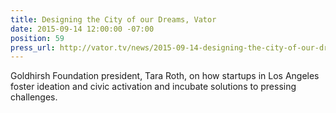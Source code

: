 ```yaml
---
title: Designing the City of our Dreams, Vator
date: 2015-09-14 12:00:00 -07:00
position: 59
press_url: http://vator.tv/news/2015-09-14-designing-the-city-of-our-dreams
---
```


Goldhirsh Foundation president, Tara Roth, on how startups in Los Angeles foster ideation and civic activation and incubate solutions to pressing challenges.
